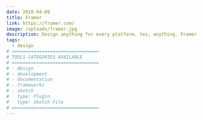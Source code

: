 ```yaml
---
date: 2018-04-09
title: Framer
link: https://framer.com/
image: /uploads/framer.jpg
description: Design anything for every platform. Yes, anything. Framer is the only tool you need to design for iOS, Android, and web. Switch devices and watch as Framer automatically adapts your layout to every screen size.
tags:
  - design
# ================================
# TOOLS CATEGORIES AVAILABLE
# ================================
# - design
# - development
# - documentation
# - frameworks
# - sketch
#   type: Plugin
#   type: Sketch File
# ================================
---
```

